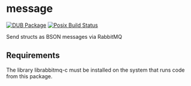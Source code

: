 # message

[![DUB Package](https://img.shields.io/dub/v/dutils-message.svg)](https://code.dlang.org/packages/dutils-message)
[![Posix Build Status](https://travis-ci.org/d-utils/message.svg?branch=master)](https://travis-ci.org/d-utils/message)

Send structs as BSON messages via RabbitMQ

## Requirements

The library librabbitmq-c must be installed on the system that runs code from this package.
